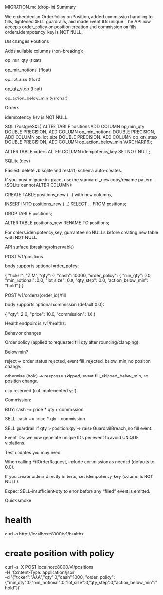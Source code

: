 MIGRATION.md (drop-in)
Summary

We embedded an OrderPolicy on Position, added commission handling to fills, tightened SELL guardrails, and made event IDs unique. The API now accepts order_policy on position creation and commission on fills. orders.idempotency_key is NOT NULL.

DB changes
Positions

Adds nullable columns (non-breaking):

op_min_qty (float)

op_min_notional (float)

op_lot_size (float)

op_qty_step (float)

op_action_below_min (varchar)

Orders

idempotency_key is NOT NULL.

SQL (PostgreSQL)
ALTER TABLE positions
ADD COLUMN op_min_qty DOUBLE PRECISION,
ADD COLUMN op_min_notional DOUBLE PRECISION,
ADD COLUMN op_lot_size DOUBLE PRECISION,
ADD COLUMN op_qty_step DOUBLE PRECISION,
ADD COLUMN op_action_below_min VARCHAR(16);

ALTER TABLE orders
ALTER COLUMN idempotency_key SET NOT NULL;

SQLite (dev)

Easiest: delete vb.sqlite and restart; schema auto-creates.

If you must migrate in-place, use the standard \_new copy/rename pattern (SQLite cannot ALTER COLUMN):

CREATE TABLE positions_new (...) with new columns,

INSERT INTO positions_new (...) SELECT ... FROM positions;

DROP TABLE positions;

ALTER TABLE positions_new RENAME TO positions;

For orders.idempotency_key, guarantee no NULLs before creating new table with NOT NULL.

API surface (breaking/observable)

POST /v1/positions

body supports optional order_policy:

{
"ticker": "ZIM",
"qty": 0,
"cash": 10000,
"order_policy": {
"min_qty": 0.0,
"min_notional": 0.0,
"lot_size": 0.0,
"qty_step": 0.0,
"action_below_min": "hold"
}
}

POST /v1/orders/{order_id}/fill

body supports optional commission (default 0.0):

{ "qty": 2.0, "price": 10.0, "commission": 1.0 }

Health endpoint is /v1/healthz.

Behavior changes

Order policy (applied to requested fill qty after rounding/clamping):

Below min?

reject → order status rejected, event fill_rejected_below_min, no position change.

otherwise (hold) → response skipped, event fill_skipped_below_min, no position change.

clip reserved (not implemented yet).

Commission:

BUY: cash -= price \* qty + commission

SELL: cash += price \* qty - commission

SELL guardrail: if qty > position.qty → raise GuardrailBreach, no fill event.

Event IDs: we now generate unique IDs per event to avoid UNIQUE violations.

Test updates you may need

When calling FillOrderRequest, include commission as needed (defaults to 0.0).

If you create orders directly in tests, set idempotency_key (column is NOT NULL).

Expect SELL-insufficient-qty to error before any “filled” event is emitted.

Quick smoke

# health

curl -s http://localhost:8000/v1/healthz

# create position with policy

curl -s -X POST localhost:8000/v1/positions \
 -H 'Content-Type: application/json' \
 -d '{"ticker":"AAA","qty":0,"cash":1000,
"order_policy":{"min_qty":0,"min_notional":0,"lot_size":0,"qty_step":0,"action_below_min":"hold"}}'
